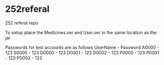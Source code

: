 # 252referal
252 referal repo

To setup place the Medicines.ser and User.ser in the same location as the jar

Passwords for test accounts are as follows
UserName  - Password 
	A0000 - 123
	S0000 - 123
	D0000 - 123
	D0001 - 123
	D0002 - 123
	P0000 - 123
	P0001 - 123
	P0002 - 123
